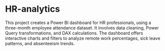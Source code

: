 # HR-analytics
This project creates a Power BI dashboard for HR professionals, using a three-month employee attendance dataset. It involves data cleaning, Power Query transformations, and DAX calculations. The dashboard offers interactive charts and filters to analyze remote work percentages, sick leave patterns, and absenteeism trends.
